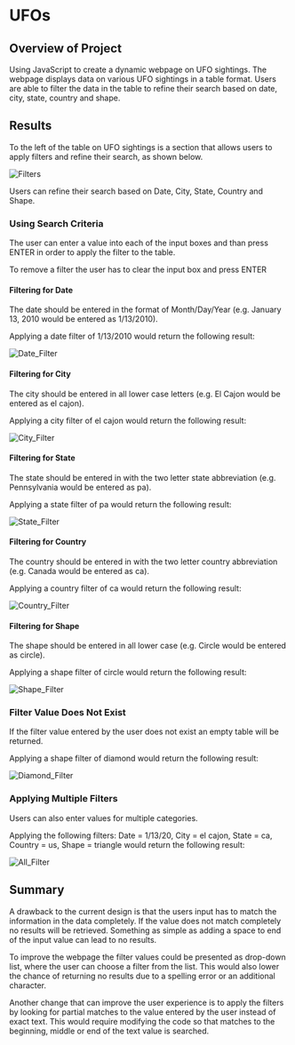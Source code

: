 # UFOs
## Overview of Project
Using JavaScript to create a dynamic webpage on UFO sightings. The webpage displays data on various UFO sightings in a table format. Users are able to filter the data in the table to refine their search based on date, city, state, country and shape. 

## Results
To the left of the table on UFO sightings is a section that allows users to apply filters and refine their search, as shown below.

![Filters](https://github.com/mdhugge/UFOs/blob/main/static/images/Filters.png)

Users can refine their search based on Date, City, State, Country and Shape.

### Using Search Criteria
The user can enter a value into each of the input boxes and than press ENTER in order to apply the filter to the table.

To remove a filter the user has to clear the input box and press ENTER

#### Filtering for Date
The date should be entered in the format of Month/Day/Year (e.g. January 13, 2010 would be entered as 1/13/2010).

Applying a date filter of 1/13/2010 would return the following result:

![Date_Filter](https://github.com/mdhugge/UFOs/blob/main/static/images/Date_Filter.png)

#### Filtering for City
The city should be entered in all lower case letters (e.g. El Cajon would be entered as el cajon).

Applying a city filter of el cajon would return the following result:

![City_Filter](https://github.com/mdhugge/UFOs/blob/main/static/images/City_Filter.png)

#### Filtering for State
The state should be entered in with the two letter state abbreviation (e.g. Pennsylvania would be entered as pa).

Applying a state filter of pa would return the following result:

![State_Filter](https://github.com/mdhugge/UFOs/blob/main/static/images/State_Filter.png)

#### Filtering for Country
The country should be entered in with the two letter country abbreviation (e.g. Canada would be entered as ca).

Applying a country filter of ca would return the following result:

![Country_Filter](https://github.com/mdhugge/UFOs/blob/main/static/images/Country_Filter.png)

#### Filtering for Shape
The shape should be entered in all lower case (e.g. Circle would be entered as circle).

Applying a shape filter of circle would return the following result:

![Shape_Filter](https://github.com/mdhugge/UFOs/blob/main/static/images/Shape_Filter.png)

### Filter Value Does Not Exist
If the filter value entered by the user does not exist an empty table will be returned. 

Applying a shape filter of diamond would return the following result:

![Diamond_Filter](https://github.com/mdhugge/UFOs/blob/main/static/images/Diamond_Filter.png)

### Applying Multiple Filters
Users can also enter values for multiple categories.

Applying the following filters: Date = 1/13/20, City = el cajon, State = ca, Country = us, Shape = triangle would return the following result:

![All_Filter](https://github.com/mdhugge/UFOs/blob/main/static/images/All_Filter.png)

## Summary

A drawback to the current design is that the users input has to match the information in the data completely. If the value does not match completely no results will be retrieved. Something as simple as adding a space to end of the input value can lead to no results.

To improve the webpage the filter values could be presented as drop-down list, where the user can choose a filter from the list. This would also lower the chance of returning no results due to a spelling error or an additional character.

Another change that can improve the user experience is to apply the filters by looking for partial matches to the value entered by the user instead of exact text. This would require modifying the code so that matches to the beginning, middle or end of the text value is searched. 

